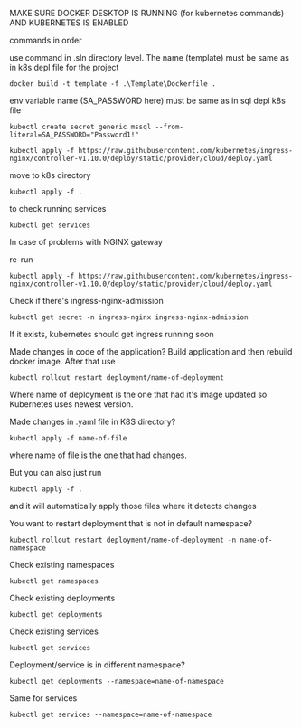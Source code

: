 MAKE SURE DOCKER DESKTOP IS RUNNING (for kubernetes commands) AND KUBERNETES IS ENABLED

commands in order


 use command in .sln directory level. The name (template) must be same as in k8s depl file for the project
```
docker build -t template -f .\Template\Dockerfile .        
```

env variable name (SA_PASSWORD here) must be same as in sql depl k8s file
```
kubectl create secret generic mssql --from-literal=SA_PASSWORD="Password1!"    
```

```
kubectl apply -f https://raw.githubusercontent.com/kubernetes/ingress-nginx/controller-v1.10.0/deploy/static/provider/cloud/deploy.yaml
```

move to k8s directory
```
kubectl apply -f .
```

 to check running services
```
kubectl get services 
```

In case of problems with NGINX gateway

re-run
```
kubectl apply -f https://raw.githubusercontent.com/kubernetes/ingress-nginx/controller-v1.10.0/deploy/static/provider/cloud/deploy.yaml
```

Check if there's ingress-nginx-admission
```
kubectl get secret -n ingress-nginx ingress-nginx-admission
```

If it exists, kubernetes should get ingress running soon



Made changes in code of the application?
Build application and then rebuild docker image. After that use
```
kubectl rollout restart deployment/name-of-deployment
```
Where name of deployment is the one that had it's image updated so Kubernetes uses newest version.

Made changes in .yaml file in K8S directory?
```
kubectl apply -f name-of-file
```
where name of file is the one that had changes. 

But you can also just run 
```
kubectl apply -f .
```
and it will automatically apply those files where it detects changes


You want to restart deployment that is not in default namespace?
```
kubectl rollout restart deployment/name-of-deployment -n name-of-namespace
```

Check existing namespaces 
```
kubectl get namespaces
```
Check existing deployments
```
kubectl get deployments
```
Check existing services
```
kubectl get services
```

Deployment/service is in different namespace?
```
kubectl get deployments --namespace=name-of-namespace
```
Same for services
```
kubectl get services --namespace=name-of-namespace
```
